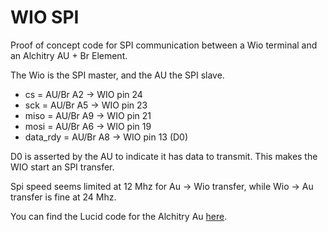 
# WIO SPI

Proof of concept code for SPI communication between a Wio terminal and an Alchitry AU + Br Element.

The Wio is the SPI master, and the AU the SPI slave.

- cs = AU/Br A2 -> WIO pin 24
- sck = AU/Br A5 -> WIO pin 23
- miso = AU/Br A9 -> WIO pin 21
- mosi = AU/Br A6 -> WIO pin 19
- data_rdy = AU/Br A8 -> WIO pin 13 (D0)

D0 is asserted by the AU to indicate it has data to transmit. This makes the WIO start an SPI transfer.

Spi speed seems limited at 12 Mhz for Au -> Wio transfer, while Wio -> Au transfer is fine at 24 Mhz.

You can find the Lucid code for the Alchitry Au [here](https://github.com/dheijl/AlchitryAuTests/tree/main/WIO_SPIO).
